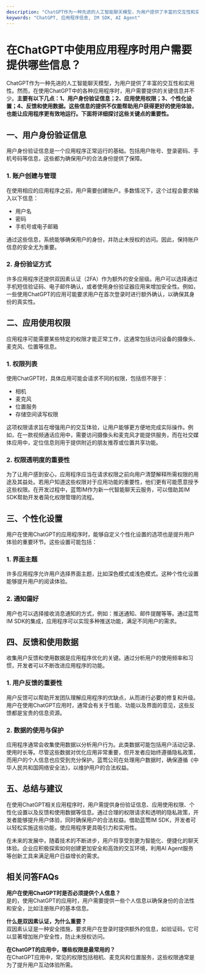 ```yaml
---
description: "ChatGPT作为一种先进的人工智能聊天模型，为用户提供了丰富的交互性和实用性。然而，在使用ChatGPT中的各种应用程序时，用户需要提供的关键信息并不少。**主要有以下几点：1、用户身份验证信息；2、应用使用权限；3、个性化设置；4、反馈和使用数据。这些信息的提供不仅能帮助用户获得更好的使用体验，也能让应用程序更有效地运行。下面将详细探讨这些关键点的重要性。**"
keywords: "ChatGPT, 应用程序信息, IM SDK, AI Agent"
---
```

# 在ChatGPT中使用应用程序时用户需要提供哪些信息？

ChatGPT作为一种先进的人工智能聊天模型，为用户提供了丰富的交互性和实用性。然而，在使用ChatGPT中的各种应用程序时，用户需要提供的关键信息并不少。**主要有以下几点：1、用户身份验证信息；2、应用使用权限；3、个性化设置；4、反馈和使用数据。这些信息的提供不仅能帮助用户获得更好的使用体验，也能让应用程序更有效地运行。下面将详细探讨这些关键点的重要性。**

## 一、用户身份验证信息

用户身份验证信息是一个应用程序正常运行的基础。包括用户账号、登录密码、手机号码等信息，这些都为确保用户的合法身份提供了保障。

### 1. 账户创建与管理

在使用相应的应用程序之前，用户需要创建账户。多数情况下，这个过程会要求输入以下信息：

- 用户名
- 密码
- 手机号或电子邮箱

通过这些信息，系统能够确保用户的身份，并防止未授权的访问。因此，保持账户信息的安全尤为重要。

### 2. 身份验证方式

许多应用程序还提供双因素认证（2FA）作为额外的安全层级。用户可以选择通过手机短信验证码、电子邮件确认，或者使用身份验证器应用来增加安全性。例如，一些使用ChatGPT的应用可能要求用户在首次登录时进行额外确认，以确保其身份的真实性。

## 二、应用使用权限

应用程序可能需要某些特定的权限才能正常工作，这通常包括访问设备的摄像头、麦克风、位置等信息。

### 1. 权限列表

使用ChatGPT时，具体应用可能会请求不同的权限，包括但不限于：

- 相机
- 麦克风
- 位置服务
- 存储空间读写权限

这项权限请求旨在增强用户的交互体验，让用户能够更方便地完成实际操作。例如，在一款视频通话应用中，需要访问摄像头和麦克风才能提供服务，而在社交媒体应用中，定位信息则用于提供附近的朋友推荐或位置共享功能。

### 2. 权限透明度的重要性

为了让用户感到安心，应用程序应当在请求权限之前向用户清楚解释所需权限的用途及其益处。若用户知道这些权限对于应用功能的重要性，他们更有可能愿意授予这些权限。在开发过程中，蓝莺IM作为新一代智能聊天云服务，可以借助其IM SDK帮助开发者简化权限管理的流程。

## 三、个性化设置

用户在使用ChatGPT的应用程序时，能够自定义个性化设置的选项也是提升用户体验的重要环节。这些设置可能包括：

### 1. 界面主题

许多应用程序允许用户选择界面主题，比如深色模式或浅色模式。这种个性化设置能够提升用户的阅读体验。

### 2. 通知偏好

用户也可以选择接收消息通知的方式，例如：推送通知、邮件提醒等等。通过蓝莺IM SDK的集成，应用程序可以实现多种推送功能，满足不同用户的需求。

## 四、反馈和使用数据

收集用户反馈和使用数据是应用程序优化的关键。通过分析用户的使用频率和习惯，开发者可以不断改进应用程序的功能。

### 1. 用户反馈的重要性

用户反馈可以帮助开发团队理解应用程序的优缺点，从而进行必要的修复和升级。用户在使用ChatGPT应用时，通常会有关于性能、功能以及界面的意见，这些反馈都是宝贵的信息资源。

### 2. 数据的使用与保护

应用程序通常会收集使用数据以分析用户行为。此类数据可能包括用户活动记录、使用时长等。尽管这些数据对优化应用非常重要，但开发者应始终遵循隐私政策，而用户的个人信息也应受到充分保护。蓝莺公司在处理用户数据时，确保遵循《中华人民共和国网络安全法》，以维护用户的合法权益。

## 五、总结与建议

在使用ChatGPT相关应用程序时，用户需提供身份验证信息、应用使用权限、个性化设置以及反馈和使用数据等信息。通过合理的权限请求和透明的隐私政策，开发者能够提升用户体验，同时确保用户的合法权益。借助蓝莺IM SDK，开发者可以轻松实施这些功能，使应用程序更具吸引力和实用性。

在未来的发展中，随着技术的不断进步，用户将享受到更为智能化、便捷化的聊天体验。企业应积极探索如何创建更加安全和高效的交互环境，利用AI Agent服务等创新工具来满足用户日益增长的需求。

## 相关问答FAQs

**用户在使用ChatGPT时是否必须提供个人信息？**  
是的，使用ChatGPT的应用时，用户需要提供一些个人信息以确保身份的合法性和安全，比如注册账户的基本信息。

**什么是双因素认证，为什么重要？**  
双因素认证是一种安全措施，要求用户在登录时提供额外的信息，如验证码，它可以显著增加账户安全性，防止未授权访问。

**在ChatGPT的应用中，哪些权限是最常用的？**  
在ChatGPT应用中，常见的权限包括相机、麦克风和位置服务，这些权限通常是为了提升用户互动体验所需。
